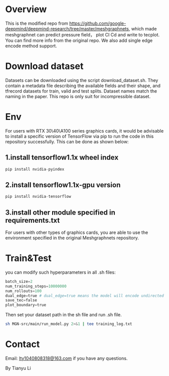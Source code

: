 # Overview
This is the modified repo from https://github.com/google-deepmind/deepmind-research/tree/master/meshgraphnets, which made meshgraphnet can predict pressure field， plot Cl Cd and write to tecplot. You can find more info from the original repo. We also add single edge encode method support.

# Download dataset
Datasets can be downloaded using the script download_dataset.sh. They contain a metadata file describing the available fields and their shape, and tfrecord datasets for train, valid and test splits. Dataset names match the naming in the paper. This repo is only suit for incompressible dataset.

# Env
For users with RTX 30\40\A100 series graphics cards, it would be advisable to install a specific version of TensorFlow via pip to run the code in this repository successfully. This can be done as shown below:
## 1.install tensorflow1.1x wheel index
~~~py
pip install nvidia-pyindex
~~~

## 2.install tensorflow1.1x-gpu version
~~~py
pip install nvidia-tensorflow
~~~
## 3.install other module specified in requirements.txt
For users with other types of graphics cards, you are able to use the environment specified in the original Meshgraphnets repository.
# Train&Test
you can modify such hyperparameters in all .sh files:
~~~py
batch_size=2
num_training_steps=10000000
num_rollouts=100
dual_edge=true # dual_edge=true means the model will encode undirected graph and causing high demand of memory.
save_tec=false
plot_boundary=true
~~~
Then set your dataset path in the sh file and run .sh file.

~~~sh
sh MGN-src/main/run_model.py 2>&1 | tee training_log.txt
~~~

# Contact
Email: lty1040808318@163.com if you have any questions.

By Tianyu Li
